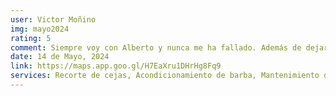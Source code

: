 ```yaml
---
user: Victor Moñino
img: mayo2024
rating: 5
comment: Siempre voy con Alberto y nunca me ha fallado. Además de dejarte el pelo a tu gusto, pasas un buen rato; es una persona muy cercana.
date: 14 de Mayo, 2024
link: https://maps.app.goo.gl/H7EaXru1DHrHg8Fq9
services: Recorte de cejas, Acondicionamiento de barba, Mantenimiento de barba, Afeitado y Recorte de barba
---
```


